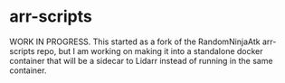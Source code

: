 # arr-scripts

WORK IN PROGRESS. This started as a fork of the RandomNinjaAtk arr-scripts repo, but I am working on making it into a standalone docker container that will be a sidecar to Lidarr instead of running in the same container.